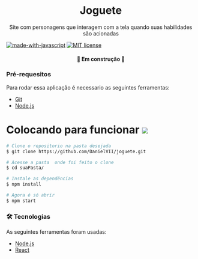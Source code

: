 <h1 align="center">Joguete</h1>
<p align="center">Site com personagens que interagem com a tela quando suas habilidades são acionadas</p>

[![made-with-javascript](https://img.shields.io/badge/Made%20with-JavaScript-1f425f.svg)](https://www.javascript.com)
[![MIT license](https://img.shields.io/badge/License-MIT-blue.svg)](https://lbesson.mit-license.org/)

<h4 align="center"> 
	🚧    Em construção    🚧
</h4>

### Pré-requesitos

Para rodar essa aplicação é necessario as seguintes ferramentas:

<ul>
    <li><a href="https://git-scm.com">Git</a></li>
    <li><a href="https://nodejs.org/en/">Node.js</a></li>
</ul>

<object data="../src/assets/svg/gear.svg">
<h1>Colocando para funcionar <img src="../src/assets/svg/gear.svg"/></h1>

```bash
# Clone o repositorio na pasta desejada
$ git clone https://github.com/DanielVII/joguete.git
```

```bash
# Acesse a pasta  onde foi feito o clone
$ cd suaPasta/
```

```bash
# Instale as dependências
$ npm install
```

```bash
# Agora é só abrir
$ npm start
```

### 🛠 Tecnologias

As seguintes ferramentas foram usadas:

- [Node.js](https://nodejs.org/en/)
- [React](https://pt-br.reactjs.org/)
